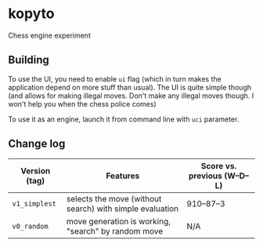 # kopyto

Chess engine experiment

## Building

To use the UI, you need to enable `ui` flag (which in turn makes the application depend on more stuff than
usual). The UI is quite simple though (and allows for making illegal moves. Don't make any illegal moves
though. I won't help you when the chess police comes)

To use it as an engine, launch it from command line with `uci` parameter.

## Change log

| Version (tag)          | Features                                                               | Score vs. previous (W–D–L) |
| ---------------------- | ---------------------------------------------------------------------- | -------------------------- |
| `v1_simplest`          | selects the move (without search) with simple evaluation               | 910–87–3                   |
| `v0_random`            | move generation is working, "search" by random move                    | N/A                        |

